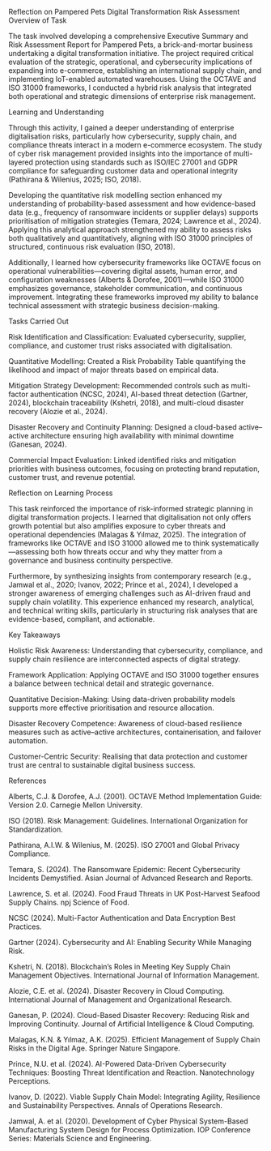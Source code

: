 Reflection on Pampered Pets Digital Transformation Risk Assessment
Overview of Task

The task involved developing a comprehensive Executive Summary and Risk Assessment Report for Pampered Pets, a brick-and-mortar business undertaking a digital transformation initiative. The project required critical evaluation of the strategic, operational, and cybersecurity implications of expanding into e-commerce, establishing an international supply chain, and implementing IoT-enabled automated warehouses. Using the OCTAVE and ISO 31000 frameworks, I conducted a hybrid risk analysis that integrated both operational and strategic dimensions of enterprise risk management.

Learning and Understanding

Through this activity, I gained a deeper understanding of enterprise digitalisation risks, particularly how cybersecurity, supply chain, and compliance threats interact in a modern e-commerce ecosystem. The study of cyber risk management provided insights into the importance of multi-layered protection using standards such as ISO/IEC 27001 and GDPR compliance for safeguarding customer data and operational integrity (Pathirana & Wilenius, 2025; ISO, 2018).

Developing the quantitative risk modelling section enhanced my understanding of probability-based assessment and how evidence-based data (e.g., frequency of ransomware incidents or supplier delays) supports prioritisation of mitigation strategies (Temara, 2024; Lawrence et al., 2024). Applying this analytical approach strengthened my ability to assess risks both qualitatively and quantitatively, aligning with ISO 31000 principles of structured, continuous risk evaluation (ISO, 2018).

Additionally, I learned how cybersecurity frameworks like OCTAVE focus on operational vulnerabilities—covering digital assets, human error, and configuration weaknesses (Alberts & Dorofee, 2001)—while ISO 31000 emphasizes governance, stakeholder communication, and continuous improvement. Integrating these frameworks improved my ability to balance technical assessment with strategic business decision-making.

Tasks Carried Out

Risk Identification and Classification: Evaluated cybersecurity, supplier, compliance, and customer trust risks associated with digitalisation.

Quantitative Modelling: Created a Risk Probability Table quantifying the likelihood and impact of major threats based on empirical data.

Mitigation Strategy Development: Recommended controls such as multi-factor authentication (NCSC, 2024), AI-based threat detection (Gartner, 2024), blockchain traceability (Kshetri, 2018), and multi-cloud disaster recovery (Alozie et al., 2024).

Disaster Recovery and Continuity Planning: Designed a cloud-based active–active architecture ensuring high availability with minimal downtime (Ganesan, 2024).

Commercial Impact Evaluation: Linked identified risks and mitigation priorities with business outcomes, focusing on protecting brand reputation, customer trust, and revenue potential.

Reflection on Learning Process

This task reinforced the importance of risk-informed strategic planning in digital transformation projects. I learned that digitalisation not only offers growth potential but also amplifies exposure to cyber threats and operational dependencies (Malagas & Yılmaz, 2025). The integration of frameworks like OCTAVE and ISO 31000 allowed me to think systematically—assessing both how threats occur and why they matter from a governance and business continuity perspective.

Furthermore, by synthesizing insights from contemporary research (e.g., Jamwal et al., 2020; Ivanov, 2022; Prince et al., 2024), I developed a stronger awareness of emerging challenges such as AI-driven fraud and supply chain volatility. This experience enhanced my research, analytical, and technical writing skills, particularly in structuring risk analyses that are evidence-based, compliant, and actionable.

Key Takeaways

Holistic Risk Awareness: Understanding that cybersecurity, compliance, and supply chain resilience are interconnected aspects of digital strategy.

Framework Application: Applying OCTAVE and ISO 31000 together ensures a balance between technical detail and strategic governance.

Quantitative Decision-Making: Using data-driven probability models supports more effective prioritisation and resource allocation.

Disaster Recovery Competence: Awareness of cloud-based resilience measures such as active–active architectures, containerisation, and failover automation.

Customer-Centric Security: Realising that data protection and customer trust are central to sustainable digital business success.

References

Alberts, C.J. & Dorofee, A.J. (2001). OCTAVE Method Implementation Guide: Version 2.0. Carnegie Mellon University.

ISO (2018). Risk Management: Guidelines. International Organization for Standardization.

Pathirana, A.I.W. & Wilenius, M. (2025). ISO 27001 and Global Privacy Compliance.

Temara, S. (2024). The Ransomware Epidemic: Recent Cybersecurity Incidents Demystified. Asian Journal of Advanced Research and Reports.

Lawrence, S. et al. (2024). Food Fraud Threats in UK Post-Harvest Seafood Supply Chains. npj Science of Food.

NCSC (2024). Multi-Factor Authentication and Data Encryption Best Practices.

Gartner (2024). Cybersecurity and AI: Enabling Security While Managing Risk.

Kshetri, N. (2018). Blockchain’s Roles in Meeting Key Supply Chain Management Objectives. International Journal of Information Management.

Alozie, C.E. et al. (2024). Disaster Recovery in Cloud Computing. International Journal of Management and Organizational Research.

Ganesan, P. (2024). Cloud-Based Disaster Recovery: Reducing Risk and Improving Continuity. Journal of Artificial Intelligence & Cloud Computing.

Malagas, K.N. & Yılmaz, A.K. (2025). Efficient Management of Supply Chain Risks in the Digital Age. Springer Nature Singapore.

Prince, N.U. et al. (2024). AI-Powered Data-Driven Cybersecurity Techniques: Boosting Threat Identification and Reaction. Nanotechnology Perceptions.

Ivanov, D. (2022). Viable Supply Chain Model: Integrating Agility, Resilience and Sustainability Perspectives. Annals of Operations Research.

Jamwal, A. et al. (2020). Development of Cyber Physical System-Based Manufacturing System Design for Process Optimization. IOP Conference Series: Materials Science and Engineering.
